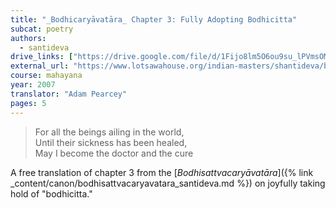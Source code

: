 ```yaml
---
title: "_Bodhicaryāvatāra_ Chapter 3: Fully Adopting Bodhicitta"
subcat: poetry
authors:
  - santideva
drive_links: ["https://drive.google.com/file/d/1Fijo8lm5O6ou9su_lPVmsOMn5-beyPVz/view?usp=drivesdk"]
external_url: "https://www.lotsawahouse.org/indian-masters/shantideva/bodhicharyavatara-3"
course: mahayana
year: 2007
translator: "Adam Pearcey"
pages: 5
---
```


> For all the beings ailing in the world,  
Until their sickness has been healed,  
May I become the doctor and the cure


A free translation of chapter 3 from the
[_Bodhisattvacaryāvatāra_]({% link _content/canon/bodhisattvacaryavatara_santideva.md %})
on joyfully taking hold of "bodhicitta."

